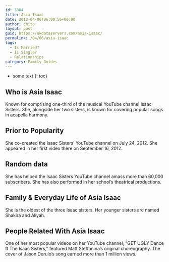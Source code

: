 ```yaml
---
id: 3384
title: Asia Isaac
date: 2012-04-06T06:00:56+00:00
author: chito
layout: post
guid: https://ukdataservers.com/asia-isaac/
permalink: /04/06/asia-isaac
tags:
  - Is Married?
  - Is Single?
  - Relationships
category: Family Guides
---
```


* some text
{: toc}
          
          
## Who is  Asia Isaac
                  
                  
                  
Known for comprising one-third of the musical YouTube channel Isaac Sisters. She, alongside her two sisters, is known for covering popular songs in acapella harmony.
                  
                
                
                
## Prior to Popularity 
                  
                  
                  
She co-created the Isaac Sisters&#8217; YouTube channel on July 24, 2012. She appeared in her first video there on September 16, 2012.
                  
                
                
                
## Random data 
                  
                  
                  
She has helped the Isaac Sisters YouTube channel amass more than 60,000 subscribers. She has also performed in her school&#8217;s theatrical productions.
                  
                
                
                
## Family & Everyday Life of Asia Isaac
                  
                  
                  
She is the oldest of the three Isaac sisters. Her younger sisters are named Shakira and Aliyah.
                  
                
                
                
## People Related With  Asia Isaac
                  
                  
                  
One of her most popular videos on her YouTube channel, &#8220;GET UGLY Dance ft The Isaac Sisters,&#8221; featured Matt Steffanina&#8217;s original choreography. The cover of Jason Derulo&#8217;s song earned more than 1 million views.
                  
                
              
            
          
          
          
    
    
  
